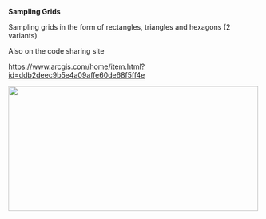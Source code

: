 **Sampling Grids**

Sampling grids in the form of rectangles, triangles and hexagons (2 variants)

Also on the code sharing site

https://www.arcgis.com/home/item.html?id=ddb2deec9b5e4a09affe60de68f5ff4e

<a href="url"><img src="https://github.com/Dan-Patterson/tools_pro/blob/master/sampling_grid/Sampling_grids.png" align="left" height="250" width="500" ></a>
